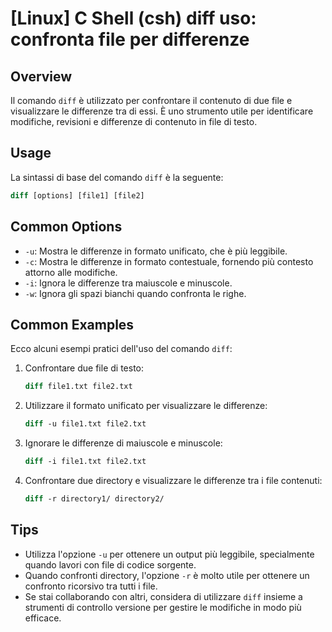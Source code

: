 # [Linux] C Shell (csh) diff uso: confronta file per differenze

## Overview
Il comando `diff` è utilizzato per confrontare il contenuto di due file e visualizzare le differenze tra di essi. È uno strumento utile per identificare modifiche, revisioni e differenze di contenuto in file di testo.

## Usage
La sintassi di base del comando `diff` è la seguente:

```csh
diff [options] [file1] [file2]
```

## Common Options
- `-u`: Mostra le differenze in formato unificato, che è più leggibile.
- `-c`: Mostra le differenze in formato contestuale, fornendo più contesto attorno alle modifiche.
- `-i`: Ignora le differenze tra maiuscole e minuscole.
- `-w`: Ignora gli spazi bianchi quando confronta le righe.

## Common Examples
Ecco alcuni esempi pratici dell'uso del comando `diff`:

1. Confrontare due file di testo:
   ```csh
   diff file1.txt file2.txt
   ```

2. Utilizzare il formato unificato per visualizzare le differenze:
   ```csh
   diff -u file1.txt file2.txt
   ```

3. Ignorare le differenze di maiuscole e minuscole:
   ```csh
   diff -i file1.txt file2.txt
   ```

4. Confrontare due directory e visualizzare le differenze tra i file contenuti:
   ```csh
   diff -r directory1/ directory2/
   ```

## Tips
- Utilizza l'opzione `-u` per ottenere un output più leggibile, specialmente quando lavori con file di codice sorgente.
- Quando confronti directory, l'opzione `-r` è molto utile per ottenere un confronto ricorsivo tra tutti i file.
- Se stai collaborando con altri, considera di utilizzare `diff` insieme a strumenti di controllo versione per gestire le modifiche in modo più efficace.
